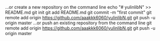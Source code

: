 …or create a new repository on the command line
 echo "# yulinlibN" >> README.md
git init
git add README.md
git commit -m "first commit"
git remote add origin https://github.com/aaakkk6060/yulinlibN.git
git push -u origin master
…or push an existing repository from the command line
 git remote add origin https://github.com/aaakkk6060/yulinlibN.git
git push -u origin master
